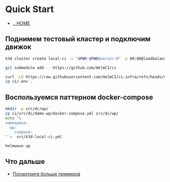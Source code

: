 # Quick Start

- [.. HOME](../README.ru.md)

## Поднимем тестовый кластер и подключим движок

```sh
k3d cluster create local-ci -v "$PWD:$PWD@server:0" -p 80:80@loadbalancer --k3s-arg "--disable=traefik,local-storage,metrics-server@server:0"

git submodule add -- https://github.com/HelmCI/ci

curl -LO https://raw.githubusercontent.com/HelmCI/ci-infra/refs/heads/main/helmwave.yml.tpl
cp ci/.env .
```

## Воспользуемся паттерном docker-compose

```sh
mkdir -p src/dc/wp/
cp ci/src/dc/demo-wp/docker-compose.yml src/dc/wp/
echo "\
namespace:
  wp:
    compose:
" >  src/k3d-local-ci.yml

helmwave up
```

## Что дальше

- [Посмотрите больше примеров](doc.md#вопросы-и-ответы)
